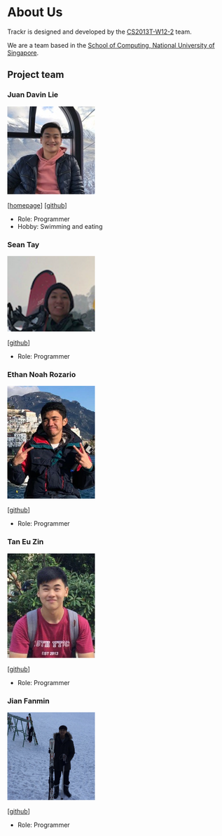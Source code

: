 # About Us

Trackr is designed and developed by the [CS2013T-W12-2](https://github.com/AY2021S1-CS2103T-W12-2) team.

We are a team based in the [School of Computing, National University of Singapore](http://www.comp.nus.edu.sg).

## Project team

### Juan Davin Lie

<img src="images/juandavinlie.png" width="200px">

[[homepage](http://www.comp.nus.edu.sg/~damithch)]
[[github](https://github.com/juandavinlie)]

-   Role: Programmer
-   Hobby: Swimming and eating

### Sean Tay

<img src="images/seantaysl.png" width="200px">

[[github](http://github.com/seantaysl)]

-   Role: Programmer

### Ethan Noah Rozario

<img src="images/ethanthegoondu.png"  width="200px">

[[github](http://github.com/ethanthegoondu)]

-   Role: Programmer

### Tan Eu Zin

<img src="images/euzintan.png" width="200px">

[[github](http://github.com/euzintan)]

-   Role: Programmer

### Jian Fanmin

<img src="images/fanminj.png" width="200px">

[[github](http://github.com/fanminj)]

-   Role: Programmer

